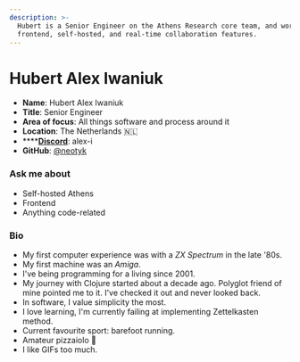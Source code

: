 ```yaml
---
description: >-
  Hubert is a Senior Engineer on the Athens Research core team, and works on
  frontend, self-hosted, and real-time collaboration features.
---
```


# Hubert Alex Iwaniuk

* **Name**: Hubert Alex Iwaniuk
* **Title**: Senior Engineer
* **Area of focus**: All things software and process around it
* **Location**: The Netherlands 🇳🇱
* \*\*\*\*[**Discord**](https://discord.gg/as9h8yHNfD): alex-i
* **GitHub**: [@neotyk](https://github.com/neotyk)

### **Ask me about**

* Self-hosted Athens
* Frontend
* Anything code-related

### Bio

* My first computer experience was with a _ZX Spectrum_ in the late '80s. 
* My first machine was an _Amiga_. 
* I've being programming for a living since 2001. 
* My journey with Clojure started about a decade ago. Polyglot friend of mine pointed me to it. I've checked it out and never looked back.
* In software, I value simplicity the most.
* I love learning, I'm currently failing at implementing Zettelkasten method. 
* Current favourite sport: barefoot running. 
* Amateur pizzaiolo 🍕
* I like GIFs too much.



